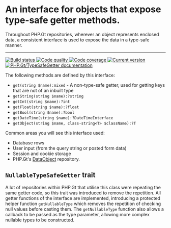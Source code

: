 An interface for objects that expose type-safe getter methods.
==============================================================

Throughout PHP.Gt repositories, wherever an object represents enclosed data, a consistent interface is used to expose the data in a type-safe manner.

***

<a href="https://github.com/PhpGt/TypeSafeGetter/actions" target="_blank">
	<img src="https://badge.status.php.gt/typesafegetter-build.svg" alt="Build status" />
</a>
<a href="https://app.codacy.com/gh/PhpGt/Curl" target="_blank">
	<img src="https://badge.status.php.gt/typesafegetter-quality.svg" alt="Code quality" />
</a>
<a href="https://app.codecov.io/gh/PhpGt/TypeSafeGetter" target="_blank">
    <img src="https://badge.status.php.gt/typesafegetter-coverage.svg" alt="Code coverage" />
</a>
<a href="https://packagist.org/packages/PhpGt/TypeSafeGetter" target="_blank">
	<img src="https://badge.status.php.gt/typesafegetter-version.svg" alt="Current version" />
</a>
<a href="https://www.php.gt/typesafegetter" target="_blank">
	<img src="https://badge.status.php.gt/typesafegetter-docs.svg" alt="PHP.Gt/TypeSafeGetter documentation" />
</a>

The following methods are defined by this interface:

+ `get(string $name):mixed` - A non-type-safe getter, used for getting keys that are not of an inbuilt type
+ `getString(string $name):?string`
+ `getInt(string $name):?int`
+ `getFloat(string $name):?float`
+ `getBool(string $name):?bool`
+ `getDateTime(string $name):?DateTimeInterface`
+ `getObject(string $name, class-string<T> $className):?T`

Common areas you will see this interface used:

+ Database rows
+ User input (from the query string or posted form data)
+ Session and cookie storage
+ PHP.Gt's [DataObject](https://www.php.gt/dataobject) repository.

`NullableTypeSafeGetter` trait
------------------------------

A lot of repositories within PHP.Gt that utilise this class were repeating the same getter code, so this trait was introduced to remove the repetition. All getter functions of the interface are implemented, introducing a protected helper function `getNullableType` which removes the repetition of checking null values before casting them. The `getNullableType` function also allows a callback to be passed as the type parameter, allowing more complex nullable types to be constructed.

